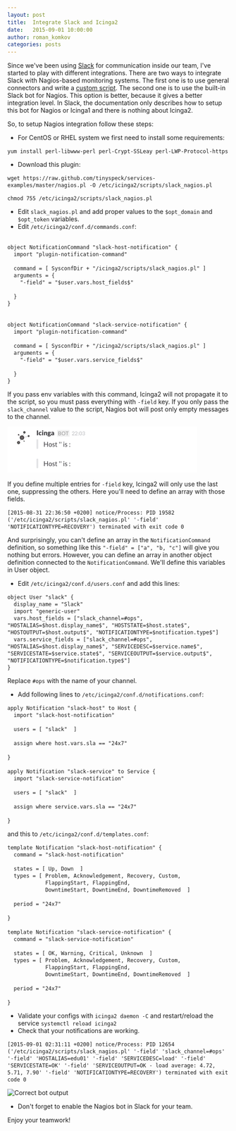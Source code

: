 ```yaml
---
layout: post
title:  Integrate Slack and Icinga2
date:   2015-09-01 10:00:00
author: roman_komkov
categories: posts
---
```




Since we've been using [Slack](http://slack.com) for communication inside our team, I've
started to play with different integrations. There are two ways to integrate
Slack with Nagios-based monitoring systems. The first one is to use general
connectors and write a [custom script](http://matthewcmcmillan.blogspot.cz/2013/12/simple-way-to-integrate-nagios-with.html).
The second one is to use the built-in Slack bot for Nagios. This option is better, because
it gives a better integration level.  In Slack, the documentation only describes how to setup this bot for Nagios or Icinga1 and there is nothing about Icinga2.

So, to setup Nagios integration follow these steps:

* For CentOS or RHEL system we first need to install some requirements:

```
yum install perl-libwww-perl perl-Crypt-SSLeay perl-LWP-Protocol-https
```

* Download this plugin:

```
wget https://raw.github.com/tinyspeck/services-examples/master/nagios.pl -O /etc/icinga2/scripts/slack_nagios.pl
```

```
chmod 755 /etc/icinga2/scripts/slack_nagios.pl 
```

* Edit `slack_nagios.pl` and add proper values to the `$opt_domain` and `$opt_token` variables.
* Edit `/etc/icinga2/conf.d/commands.conf`:

```

object NotificationCommand "slack-host-notification" {
  import "plugin-notification-command"

  command = [ SysconfDir + "/icinga2/scripts/slack_nagios.pl" ]
  arguments = {
    "-field" = "$user.vars.host_fields$"
  
  }
}


object NotificationCommand "slack-service-notification" {
  import "plugin-notification-command"

  command = [ SysconfDir + "/icinga2/scripts/slack_nagios.pl" ]
  arguments = {
    "-field" = "$user.vars.service_fields$"
  
  }
}
```

If you pass env variables with this command, Icinga2 will not propagate it to
the script, so you must pass everything with `-field` key. If you only pass the
`slack_channel` value to the script, Nagios bot will post only empty messages
to the channel.

![](/images/bot_empty.png?raw=true "Empty messages")

If you define multiple entries for `-field` key, Icinga2 will only use the last
one, suppressing the others.
Here you'll need to define an array with those fields.
```
[2015-08-31 22:36:50 +0200] notice/Process: PID 19582 ('/etc/icinga2/scripts/slack_nagios.pl' '-field' 'NOTIFICATIONTYPE=RECOVERY') terminated with exit code 0 
```
And surprisingly, you can't define an array in the `NotificationCommand` definition, so something like this
```"-field" = ["a", "b, "c"]```
will give you nothing but errors. 
However, you can define an array in another object definition connected to the `NotificationCommand`. 
We'll define this variables in User object.

* Edit `/etc/icinga2/conf.d/users.conf` and add this lines:

```
object User "slack" {
  display_name = "Slack"
  import "generic-user"
  vars.host_fields = ["slack_channel=#ops", "HOSTALIAS=$host.display_name$", "HOSTSTATE=$host.state$", "HOSTOUTPUT=$host.output$", "NOTIFICATIONTYPE=$notification.type$"]
  vars.service_fields = ["slack_channel=#ops", "HOSTALIAS=$host.display_name$", "SERVICEDESC=$service.name$", "SERVICESTATE=$service.state$", "SERVICEOUTPUT=$service.output$", "NOTIFICATIONTYPE=$notification.type$"]
}
```
Replace `#ops` with the name of your channel. 

* Add following lines to `/etc/icinga2/conf.d/notifications.conf`:

```
apply Notification "slack-host" to Host {
  import "slack-host-notification"

  users = [ "slack"  ]

  assign where host.vars.sla == "24x7"

}

apply Notification "slack-service" to Service {
  import "slack-service-notification"

  users = [ "slack"  ]

  assign where service.vars.sla == "24x7"

}
```
and this to `/etc/icinga2/conf.d/templates.conf`:

```
template Notification "slack-host-notification" {
  command = "slack-host-notification"

  states = [ Up, Down  ]
  types = [ Problem, Acknowledgement, Recovery, Custom,
            FlappingStart, FlappingEnd,
            DowntimeStart, DowntimeEnd, DowntimeRemoved  ]

  period = "24x7"

}

template Notification "slack-service-notification" {
  command = "slack-service-notification"

  states = [ OK, Warning, Critical, Unknown  ]
  types = [ Problem, Acknowledgement, Recovery, Custom,
            FlappingStart, FlappingEnd,
            DowntimeStart, DowntimeEnd, DowntimeRemoved  ]

  period = "24x7"

}
```
* Validate your configs with ```icinga2 daemon -C``` and restart/reload the service ```systemctl reload icinga2```
* Check that your notifications are working.

```
[2015-09-01 02:31:11 +0200] notice/Process: PID 12654 ('/etc/icinga2/scripts/slack_nagios.pl' '-field' 'slack_channel=#ops' '-field' 'HOSTALIAS=edu01' '-field' 'SERVICEDESC=load' '-field' 'SERVICESTATE=OK' '-field' 'SERVICEOUTPUT=OK - load average: 4.72, 5.71, 7.90' '-field' 'NOTIFICATIONTYPE=RECOVERY') terminated with exit code 0
```

![](/images/bot_working.png?raw=true "Correct bot output")

* Don't forget to enable the Nagios bot in Slack for your team.

Enjoy your teamwork!

